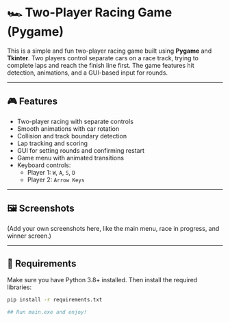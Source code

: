 # 🏎️ Two-Player Racing Game (Pygame)

This is a simple and fun two-player racing game built using **Pygame** and **Tkinter**. Two players control separate cars on a race track, trying to complete laps and reach the finish line first. The game features hit detection, animations, and a GUI-based input for rounds.

---

## 🎮 Features

- Two-player racing with separate controls
- Smooth animations with car rotation
- Collision and track boundary detection
- Lap tracking and scoring
- GUI for setting rounds and confirming restart
- Game menu with animated transitions
- Keyboard controls:
  - Player 1: `W`, `A`, `S`, `D`
  - Player 2: `Arrow Keys`

---

## 🖼️ Screenshots

(Add your own screenshots here, like the main menu, race in progress, and winner screen.)

---

## 🔧 Requirements

Make sure you have Python 3.8+ installed. Then install the required libraries:

```bash
pip install -r requirements.txt

## Run main.exe and enjoy!